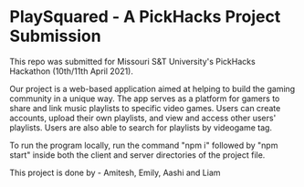 # PlaySquared - A PickHacks Project Submission

This repo was submitted for Missouri S&T University's PickHacks Hackathon (10th/11th April 2021).

Our project is a web-based application aimed at helping to build the gaming community in a unique way. The app serves as a platform for gamers to share and link music playlists to specific video games. Users can create accounts, upload their own playlists, and view and access other users' playlists. Users are also able to search for playlists by videogame tag.

To run the program locally, run the command "npm i" followed by "npm start" inside both the client and server directories of the project file. 

This project is done by - Amitesh, Emily, Aashi and Liam 

